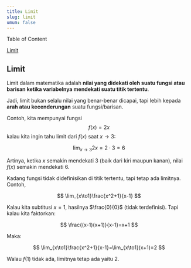 ```yaml
---
title: Limit
slug: limit
umum: false
---
```


<div class="">
  <p class="font-medium text-lg text-black mb-1">Table of Content</p>
  <div class="flex flex-col">
    <a class="text-violet-600 hover:text-violet-700" href="/smambo/materi/limit#limit">Limit</a>
  </div>
</div>

## Limit

Limit dalam matematika adalah **nilai yang didekati oleh suatu fungsi atau barisan ketika variabelnya mendekati suatu titik tertentu**.

Jadi, limit bukan selalu nilai yang benar-benar dicapai, tapi lebih kepada **arah atau kecenderungan** suatu fungsi/barisan.

Contoh, kita mempunyai fungsi
$$f(x)=2x$$kalau kita ingin tahu limit dari $f(x)$ saat $x \rightarrow 3$:

$$
\lim_{x\to3}2x=2\cdot 3=6
$$

Artinya, ketika $x$ semakin mendekati 3 (baik dari kiri maupun kanan), nilai $f(x)$ semakin mendekati 6.

Kadang fungsi tidak didefinisikan di titik tertentu, tapi tetap ada limitnya. Contoh,

$$
\lim_{x\to1}\frac{x^2+1}{x-1}
$$

Kalau kita subtitusi $x=1$, hasilnya $\frac{0}{0}$ (tidak terdefinisi). Tapi kalau kita faktorkan:

$$
\frac{(x-1)(x+1)}{x-1}=x+1
$$

Maka:

$$
\lim_{x\to1}\frac{x^2+1}{x-1}=\lim_{x\to1}(x+1)=2
$$

Walau $f(1)$ tidak ada, limitnya tetap ada yaitu 2.
